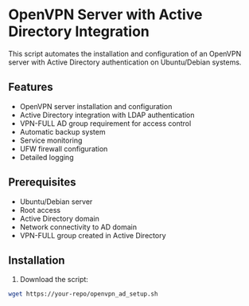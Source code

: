 # OpenVPN Server with Active Directory Integration

This script automates the installation and configuration of an OpenVPN server with Active Directory authentication on Ubuntu/Debian systems.

## Features

- OpenVPN server installation and configuration
- Active Directory integration with LDAP authentication
- VPN-FULL AD group requirement for access control
- Automatic backup system
- Service monitoring
- UFW firewall configuration
- Detailed logging

## Prerequisites

- Ubuntu/Debian server
- Root access
- Active Directory domain
- Network connectivity to AD domain
- VPN-FULL group created in Active Directory

## Installation

1. Download the script:
```bash
wget https://your-repo/openvpn_ad_setup.sh
